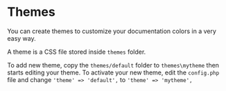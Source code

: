 # Themes

You can create themes to customize your documentation colors in a very easy way.

A theme is a CSS file stored inside `themes` folder.

To add new theme, copy the `themes/default` folder to `themes\mytheme` then starts editing your theme.
To activate your new theme, edit the `config.php` file and change `'theme' => 'default',` to `'theme' => 'mytheme',`
